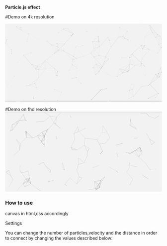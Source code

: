 **Particle.js effect**


#Demo on 4k resolution

![4k](https://raw.githubusercontent.com/PrayingDMantis/Particles.js-effect/master/demo/asset/imgs/4k-particle-effect.png)

#Demo on fhd resolution
![4k](https://raw.githubusercontent.com/PrayingDMantis/Particles.js-effect/master/demo/asset/imgs/fhd-particle-effect.png)

### How to use ###

canvas in html,css accordingly

Settings

You can change the number of particles,velocity and the distance in order to connect by changing the values described below:
